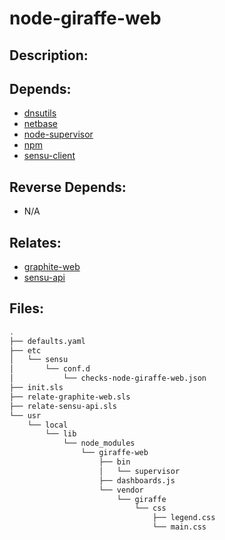 # node-giraffe-web

## Description:



## Depends:

  -  [dnsutils](/salt/dnsutils)
  -  [netbase](/salt/netbase)
  -  [node-supervisor](/salt/node-supervisor)
  -  [npm](/salt/npm)
  -  [sensu-client](/salt/sensu-client)

## Reverse Depends:

  -  N/A

## Relates:

  -  [graphite-web](/salt/graphite-web)
  -  [sensu-api](/salt/sensu-api)

## Files:

```bash
.
├── defaults.yaml
├── etc
│   └── sensu
│       └── conf.d
│           └── checks-node-giraffe-web.json
├── init.sls
├── relate-graphite-web.sls
├── relate-sensu-api.sls
└── usr
    └── local
        └── lib
            └── node_modules
                └── giraffe-web
                    ├── bin
                    │   └── supervisor
                    ├── dashboards.js
                    └── vendor
                        └── giraffe
                            └── css
                                ├── legend.css
                                └── main.css
```
